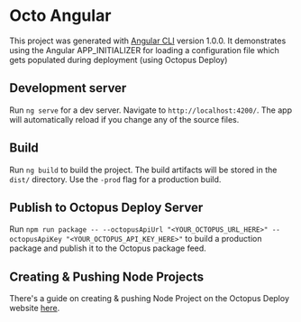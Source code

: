 # Octo Angular

This project was generated with [Angular CLI](https://github.com/angular/angular-cli) version 1.0.0.
It demonstrates using the Angular APP_INITIALIZER for loading a configuration file which gets populated during deployment (using Octopus Deploy)

## Development server

Run `ng serve` for a dev server. Navigate to `http://localhost:4200/`. The app will automatically reload if you change any of the source files.

## Build

Run `ng build` to build the project. The build artifacts will be stored in the `dist/` directory. Use the `-prod` flag for a production build.

## Publish to Octopus Deploy Server

Run `npm run package -- --octopusApiUrl "<YOUR_OCTOPUS_URL_HERE>" --octopusApiKey "<YOUR_OCTOPUS_API_KEY_HERE>"` to build a production package and publish it to the Octopus package feed.

## Creating & Pushing Node Projects

There's a guide on creating & pushing Node Project on the Octopus Deploy website [here](https://octopus.com/docs/guides/node-on-nix-deployments/create-&-push-node.js-project).